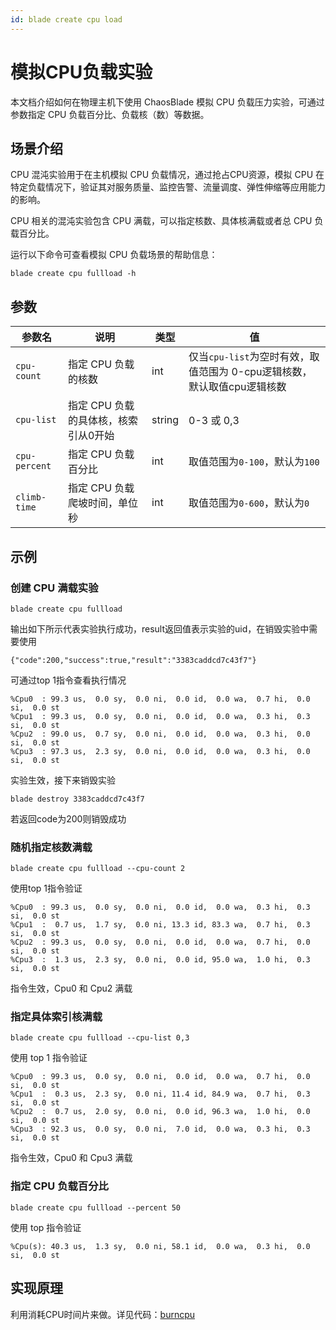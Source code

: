 ```yaml
---
id: blade create cpu load 
---
```


# 模拟CPU负载实验
本文档介绍如何在物理主机下使用 ChaosBlade 模拟 CPU 负载压力实验，可通过参数指定 CPU 负载百分比、负载核（数）等数据。

## 场景介绍
CPU 混沌实验用于在主机模拟 CPU 负载情况，通过抢占CPU资源，模拟 CPU 在特定负载情况下，验证其对服务质量、监控告警、流量调度、弹性伸缩等应用能力的影响。

CPU 相关的混沌实验包含 CPU 满载，可以指定核数、具体核满载或者总 CPU 负载百分比。

运行以下命令可查看模拟 CPU 负载场景的帮助信息：
```
blade create cpu fullload -h
```


## 参数
|  参数名 |  说明 | 类型 | 值 |
|  ----  | ---- | ---- | ---- |
| `cpu-count` | 指定 CPU 负载的核数 | int | 仅当`cpu-list`为空时有效，取值范围为 0-cpu逻辑核数，默认取值cpu逻辑核数 |
| `cpu-list` | 指定 CPU 负载的具体核，核索引从0开始 | string | 0-3 或 0,3
| `cpu-percent` | 指定 CPU 负载百分比 | int | 取值范围为`0-100`，默认为`100` | 
| `climb-time` | 指定 CPU 负载爬坡时间，单位秒 | int | 取值范围为`0-600`，默认为`0` |



## 示例
### 创建 CPU 满载实验
```
blade create cpu fullload
```
输出如下所示代表实验执行成功，result返回值表示实验的uid，在销毁实验中需要使用
```
{"code":200,"success":true,"result":"3383caddcd7c43f7"}
```
可通过top 1指令查看执行情况
```
%Cpu0  : 99.3 us,  0.0 sy,  0.0 ni,  0.0 id,  0.0 wa,  0.7 hi,  0.0 si,  0.0 st
%Cpu1  : 99.3 us,  0.0 sy,  0.0 ni,  0.0 id,  0.0 wa,  0.3 hi,  0.3 si,  0.0 st
%Cpu2  : 99.0 us,  0.7 sy,  0.0 ni,  0.0 id,  0.0 wa,  0.3 hi,  0.0 si,  0.0 st
%Cpu3  : 97.3 us,  2.3 sy,  0.0 ni,  0.0 id,  0.0 wa,  0.3 hi,  0.0 si,  0.0 st
```
实验生效，接下来销毁实验
```
blade destroy 3383caddcd7c43f7
```
若返回code为200则销毁成功

### 随机指定核数满载

```
blade create cpu fullload --cpu-count 2
```

使用top 1指令验证
```
%Cpu0  : 99.3 us,  0.0 sy,  0.0 ni,  0.0 id,  0.0 wa,  0.3 hi,  0.3 si,  0.0 st
%Cpu1  :  0.7 us,  1.7 sy,  0.0 ni, 13.3 id, 83.3 wa,  0.7 hi,  0.3 si,  0.0 st
%Cpu2  : 99.3 us,  0.0 sy,  0.0 ni,  0.0 id,  0.0 wa,  0.7 hi,  0.0 si,  0.0 st
%Cpu3  :  1.3 us,  2.3 sy,  0.0 ni,  0.0 id, 95.0 wa,  1.0 hi,  0.3 si,  0.0 st
```

指令生效，Cpu0 和 Cpu2 满载

### 指定具体索引核满载

```
blade create cpu fullload --cpu-list 0,3
```

使用 top 1 指令验证

```
%Cpu0  : 99.3 us,  0.0 sy,  0.0 ni,  0.0 id,  0.0 wa,  0.7 hi,  0.0 si,  0.0 st
%Cpu1  :  0.3 us,  2.3 sy,  0.0 ni, 11.4 id, 84.9 wa,  0.7 hi,  0.3 si,  0.0 st
%Cpu2  :  0.7 us,  2.0 sy,  0.0 ni,  0.0 id, 96.3 wa,  1.0 hi,  0.0 si,  0.0 st
%Cpu3  : 92.3 us,  0.0 sy,  0.0 ni,  7.0 id,  0.0 wa,  0.3 hi,  0.3 si,  0.0 st
```

指令生效，Cpu0 和 Cpu3 满载


### 指定 CPU 负载百分比
```
blade create cpu fullload --percent 50
```

使用 top 指令验证

```
%Cpu(s): 40.3 us,  1.3 sy,  0.0 ni, 58.1 id,  0.0 wa,  0.3 hi,  0.0 si,  0.0 st
```

## 实现原理
利用消耗CPU时间片来做。详见代码：[burncpu](https://github.com/chaosblade-io/chaosblade-exec-os/blob/master/exec/bin/burncpu/burncpu.go)
